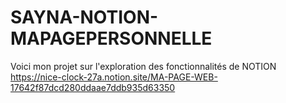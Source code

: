 # SAYNA-NOTION-MAPAGEPERSONNELLE
Voici mon projet sur l'exploration des fonctionnalités de NOTION
https://nice-clock-27a.notion.site/MA-PAGE-WEB-17642f87dcd280ddaae7ddb935d63350
